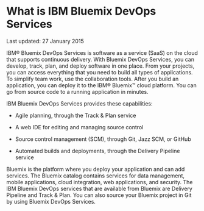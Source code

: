 # What is IBM Bluemix DevOps Services

Last updated: 27 January 2015

IBM&reg; Bluemix DevOps Services is software as a service (SaaS) on the cloud that supports continuous delivery. With Bluemix DevOps Services, you can develop, track, plan, and deploy software in one place.
From your projects, you can access everything that you need to build all types of applications. To simplify team work, use the collaboration tools. After you build an application, you can deploy it to the IBM&reg; Bluemix&trade; cloud platform. You can go from source code to a running application in minutes. 

IBM Bluemix DevOps Services provides these capabilities:

* Agile planning, through the Track & Plan service 
<!-- <image of quick planner>  -->

* A web IDE for editing and managing source control 
<!-- <image of web ide>  -->

* Source control management (SCM), through Git, Jazz SCM, or GitHub 
<!--<image of git? Command line> -->

* Automated builds and deployments, through the Delivery Pipeline service 
<!--<image of build and deploy page>  -->

Bluemix is the platform where you deploy your application and can add services. The Bluemix catalog contains services for data management, mobile applications, cloud integration, web applications, and security.  The IBM Bluemix DevOps services that are available from Bluemix are Delivery Pipeline and Track & Plan.  You can also source your Bluemix project in Git by using Bluemix DevOps Services.
